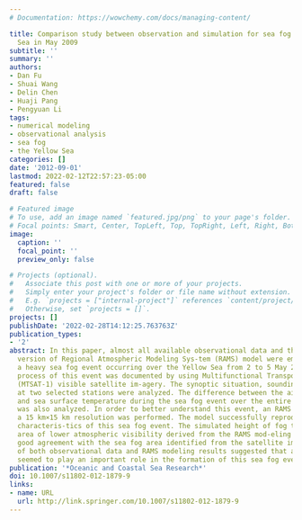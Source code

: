```yaml
---
# Documentation: https://wowchemy.com/docs/managing-content/

title: Comparison study between observation and simulation for sea fog over the Yellow
  Sea in May 2009
subtitle: ''
summary: ''
authors:
- Dan Fu
- Shuai Wang
- Delin Chen
- Huaji Pang
- Pengyuan Li
tags:
- numerical modeling
- observational analysis
- sea fog
- the Yellow Sea
categories: []
date: '2012-09-01'
lastmod: 2022-02-12T22:57:23-05:00
featured: false
draft: false

# Featured image
# To use, add an image named `featured.jpg/png` to your page's folder.
# Focal points: Smart, Center, TopLeft, Top, TopRight, Left, Right, BottomLeft, Bottom, BottomRight.
image:
  caption: ''
  focal_point: ''
  preview_only: false

# Projects (optional).
#   Associate this post with one or more of your projects.
#   Simply enter your project's folder or file name without extension.
#   E.g. `projects = ["internal-project"]` references `content/project/deep-learning/index.md`.
#   Otherwise, set `projects = []`.
projects: []
publishDate: '2022-02-28T14:12:25.763763Z'
publication_types:
- '2'
abstract: In this paper, almost all available observational data and the latest 6.0
  version of Regional Atmospheric Modeling Sys-tem (RAMS) model were employed to investigate
  a heavy sea fog event occurring over the Yellow Sea from 2 to 5 May 2009. The evolutionary
  process of this event was documented by using Multifunctional Transport Satellites-1
  (MTSAT-1) visible satellite im-agery. The synoptic situation, sounding profiles
  at two selected stations were analyzed. The difference between the air temperature
  and sea surface temperature during the sea fog event over the entire sea region
  was also analyzed. In order to better understand this event, an RAMS modeling with
  a 15 km×15 km resolution was performed. The model successfully reproduced the main
  characteris-tics of this sea fog event. The simulated height of fog top and the
  area of lower atmospheric visibility derived from the RAMS mod-eling results showed
  good agreement with the sea fog area identified from the satellite imagery. Examinations
  of both observational data and RAMS modeling results suggested that advection cooling
  seemed to play an important role in the formation of this sea fog event.
publication: '*Oceanic and Coastal Sea Research*'
doi: 10.1007/s11802-012-1879-9
links:
- name: URL
  url: http://link.springer.com/10.1007/s11802-012-1879-9
---
```

